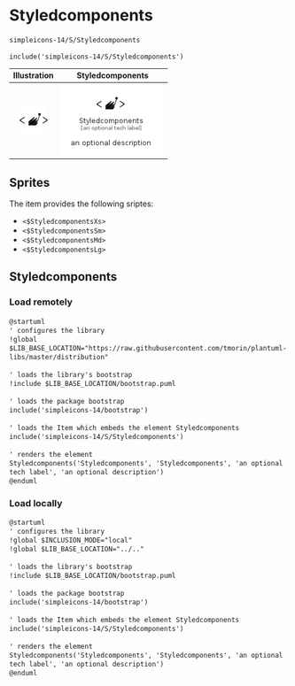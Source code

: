 # Styledcomponents


```text
simpleicons-14/S/Styledcomponents
```

```text
include('simpleicons-14/S/Styledcomponents')
```



| Illustration | Styledcomponents |
| :---: | :---: |
| ![illustration for Illustration](../../simpleicons-14/S/Styledcomponents.png) | ![illustration for Styledcomponents](../../simpleicons-14/S/Styledcomponents.Local.png) |



## Sprites
The item provides the following sriptes:

- `<$StyledcomponentsXs>`
- `<$StyledcomponentsSm>`
- `<$StyledcomponentsMd>`
- `<$StyledcomponentsLg>`





## Styledcomponents

### Load remotely
```plantuml
@startuml
' configures the library
!global $LIB_BASE_LOCATION="https://raw.githubusercontent.com/tmorin/plantuml-libs/master/distribution"

' loads the library's bootstrap
!include $LIB_BASE_LOCATION/bootstrap.puml

' loads the package bootstrap
include('simpleicons-14/bootstrap')

' loads the Item which embeds the element Styledcomponents
include('simpleicons-14/S/Styledcomponents')

' renders the element
Styledcomponents('Styledcomponents', 'Styledcomponents', 'an optional tech label', 'an optional description')
@enduml
```

### Load locally
```plantuml
@startuml
' configures the library
!global $INCLUSION_MODE="local"
!global $LIB_BASE_LOCATION="../.."

' loads the library's bootstrap
!include $LIB_BASE_LOCATION/bootstrap.puml

' loads the package bootstrap
include('simpleicons-14/bootstrap')

' loads the Item which embeds the element Styledcomponents
include('simpleicons-14/S/Styledcomponents')

' renders the element
Styledcomponents('Styledcomponents', 'Styledcomponents', 'an optional tech label', 'an optional description')
@enduml
```

